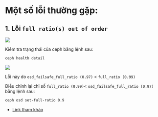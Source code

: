 # Một số lỗi thường gặp:
## 1. Lỗi `full ratio(s) out of order`

<img src=https://i.imgur.com/gid0HOm.png>

Kiểm tra trạng thái của ceph bằng lệnh sau:
```sh
ceph health detail
```
<img src=https://i.imgur.com/4czR8lv.png>

Lỗi này do `osd_failsafe_full_ratio (0.97)` < `full_ratio (0.99)`

Điều chỉnh lại chỉ số `full_ratio (0.99)`< `osd_failsafe_full_ratio (0.97)` bằng lệnh sau:
```sh
ceph osd set-full-ratio 0.9
```
- [Link tham khảo](https://docs.ceph.com/docs/master/rados/operations/health-checks/#osd-out-of-order-full)
